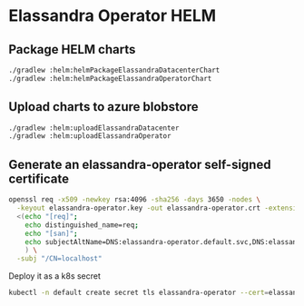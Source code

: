 # Elassandra Operator HELM

## Package HELM charts

```bash
./gradlew :helm:helmPackageElassandraDatacenterChart
./gradlew :helm:helmPackageElassandraOperatorChart
```

## Upload charts to azure blobstore

```bash
./gradlew :helm:uploadElassandraDatacenter
./gradlew :helm:uploadElassandraOperator
```

## Generate an elassandra-operator self-signed certificate

```bash
openssl req -x509 -newkey rsa:4096 -sha256 -days 3650 -nodes \
  -keyout elassandra-operator.key -out elassandra-operator.crt -extensions san -config \
  <(echo "[req]"; 
    echo distinguished_name=req; 
    echo "[san]"; 
    echo subjectAltName=DNS:elassandra-operator.default.svc,DNS:elassandra-operator.default.svc.cluster.local,IP:127.0.0.1
    ) \
  -subj "/CN=localhost"
```

Deploy it as a k8s secret 

```bash
kubectl -n default create secret tls elassandra-operator --cert=elassandra-operator.crt --key=elassandra-operator.key
```